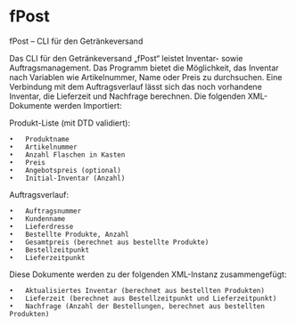 # fPost
fPost – CLI für den Getränkeversand

Das CLI für den Getränkeversand „fPost“ leistet Inventar- sowie Auftragsmanagement. Das Programm bietet die Möglichkeit, das Inventar nach Variablen wie Artikelnummer, Name oder Preis zu durchsuchen. Eine Verbindung mit dem Auftragsverlauf lässt sich das noch vorhandene Inventar, die Lieferzeit und Nachfrage berechnen. Die folgenden XML-Dokumente werden Importiert:

Produkt-Liste (mit DTD validiert):

	•	Produktname
	•	Artikelnummer
	•	Anzahl Flaschen in Kasten
	•	Preis
	•	Angebotspreis (optional)
	•	Initial-Inventar (Anzahl)
	
Auftragsverlauf:

	•	Auftragsnummer
	•	Kundenname
	•	Lieferdresse
	•	Bestellte Produkte, Anzahl
	•	Gesamtpreis (berechnet aus bestellte Produkte)
	•	Bestellzeitpunkt
	•	Lieferzeitpunkt
	
Diese Dokumente werden zu der folgenden XML-Instanz zusammengefügt:

	•	Aktualisiertes Inventar (berechnet aus bestellten Produkten)
	•	Lieferzeit (berechnet aus Bestellzeitpunkt und Lieferzeitpunkt)
	•	Nachfrage (Anzahl der Bestellungen, berechnet aus bestellten Produkten)
